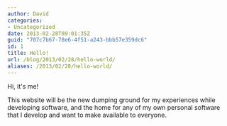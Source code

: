 ```yaml
---
author: David
categories:
- Uncategorized
date: 2013-02-28T09:01:35Z
guid: "707c7b67-78e6-4f51-a243-bbb57e359dc6"
id: 1
title: Hello!
url: /blog/2013/02/28/hello-world/
aliases: /2013/02/28/hello-world/
---
```


Hi, it's me!

This website will be the new dumping ground for my experiences while developing software, and the home for any of my own personal software that I develop and want to make available to everyone.
